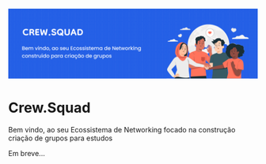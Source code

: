 ![Banner](./image/banner.png)

<h1>Crew.Squad</h1>
<p>Bem vindo, ao seu Ecossistema de Networking focado na construção  criação de grupos para estudos</p>


Em breve...